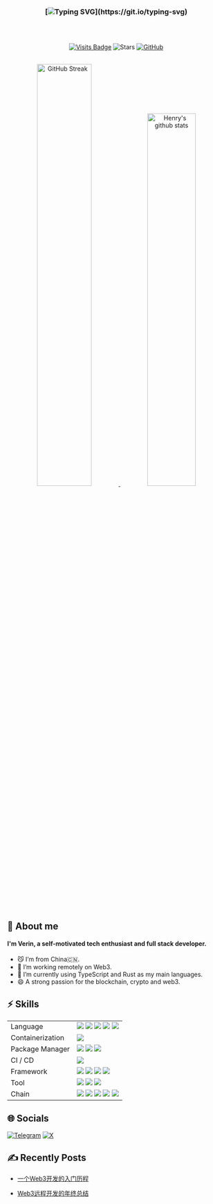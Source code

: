 <div align="left">
  
<div align="center">

  ### [![Typing SVG](https://readme-typing-svg.herokuapp.com?color=FC9840&font=Handlee&center=true&vCenter=true&width=500&height=60&lines=✋+Hi+,+Glad+to+see+you+here+!)](https://git.io/typing-svg)
<img src="https://cdn.jsdelivr.net/gh/eryajf/tu@main/img/image_20240420_214408.gif"
width="800"  height="2">

<br />

[![Visits Badge](https://badges.strrl.dev/visits/0xVerin/0xVerin?style=flat-square)](https://github.com/0xVerin)
![Stars](https://img.shields.io/github/stars/0xverin?style=flat-square)
[![GitHub](https://img.shields.io/github/followers/0xVerin?logo=github&style=flat-square)](https://github.com/0xVerin)

<br />
 	<a href="https://github.com/0xverin">
		<img src="https://github-readme-streak-stats.herokuapp.com/?user=0xverin&theme=sunset-gradient"
			alt="GitHub Streak" width="50%" />
	</a>   
   	<a href="https://github.com/0xverin">
		<img src="https://github-readme-stats.vercel.app/api?username=0xverin&show_icons=true&theme=ambient_gradient"
			alt="Henry's github stats" width="47%" />
	</a>
<br />
</div>

 
<h2>🤗 About me</h2>
	<h4>I'm Verin, a self-motivated tech enthusiast and full stack developer.</h4>

- 😼 I’m from China🇨🇳.
- 🌱 I’m working remotely on Web3.
- 🔭 I’m currently using TypeScript and Rust as my main languages.
- 😄 A strong passion for the blockchain, crypto and web3.
	</a>

 <h2>⚡ Skills</h2>
<table>
<tr>
  <td>Language</td>
  <td>
    <img src="https://img.shields.io/badge/typescript-3178C6.svg?style=for-the-badge&logo=typescript&logoColor=3178C6&labelColor=white">
    <img src="https://img.shields.io/badge/python-3776AB.svg?style=for-the-badge&logo=python&logoColor=3776AB&labelColor=white">
    <img src="https://img.shields.io/badge/rust-000000.svg?style=for-the-badge&logo=rust&logoColor=000000&labelColor=white">
    <img src="https://img.shields.io/badge/Node.js-71A763.svg?style=for-the-badge&logo=node.js&logoColor=71A763&labelColor=white">
    <img src="https://img.shields.io/badge/solidity-61AD9C.svg?style=for-the-badge&logo=solidity&logoColor=61AD9C&labelColor=white">
  </td>
</tr>
<tr>
  <td>Containerization</td>
  <td>
    <img src="https://img.shields.io/badge/docker-2496ED.svg?style=for-the-badge&logo=docker&logoColor=2496ED&labelColor=white">
  </td>
</tr>
<tr>
  <td>Package Manager</td>
  <td>
    <img src="https://img.shields.io/badge/npm-CB0000.svg?style=for-the-badge&logo=npm&logoColor=CB0000&labelColor=white">
    <img src="https://img.shields.io/badge/pnpm-F69220.svg?style=for-the-badge&logo=pnpm&logoColor=F69220&labelColor=white">
    <img src="https://img.shields.io/badge/nx-0BB0D7.svg?style=for-the-badge&logo=nx&logoColor=0BB0D7&labelColor=white">
  </td>
</tr>
<tr>
  <td>CI / CD</td>
  <td>
    <img src="https://img.shields.io/badge/githubactions-2088FF.svg?style=for-the-badge&logo=githubactions&logoColor=2088FF&labelColor=white">
  </td>
</tr>
<tr>
  <td>Framework</td>
  <td>
    <img src="https://img.shields.io/badge/Next.js-000000.svg?style=for-the-badge&logo=next.js&logoColor=000000&labelColor=white">
    <img src="https://img.shields.io/badge/Substrate-24CC85.svg?style=for-the-badge&logo=polkadot&logoColor=24CC85&labelColor=white">
    <img src="https://img.shields.io/badge/Hardhat-FFF100.svg?style=for-the-badge&logo=ethereum&logoColor=FFF100&labelColor=white">
    <img src="https://img.shields.io/badge/Nest-000000.svg?style=for-the-badge&logo=next.js&logoColor=000000&labelColor=white">
  </td>
</tr>
<tr>
  <td>Tool</td>
  <td>
    <img src="https://img.shields.io/badge/wagmi-AE48FE.svg?style=for-the-badge&logo=wagmi&logoColor=AE48FE&labelColor=white">
    <img src="https://img.shields.io/badge/ethers-000000.svg?style=for-the-badge&logo=ethers&logoColor=000000&labelColor=white">
    <img src="https://img.shields.io/badge/polkadot.js-FF8C00.svg?style=for-the-badge&logo=polkadot&logoColor=FF8C00&labelColor=white">
  </td>
</tr>
  <tr>
  <td>Chain</td>
  <td>
    <img src="https://img.shields.io/badge/Polkadot-FF2770.svg?style=for-the-badge&logo=polkadot&logoColor=FF2770&labelColor=white">
    <img src="https://img.shields.io/badge/Ethereum-000000.svg?style=for-the-badge&logo=ethereum&logoColor=000000&labelColor=white">
    <img src="https://img.shields.io/badge/Solana-05E8B5.svg?style=for-the-badge&logo=solana&logoColor=05E8B5&labelColor=white">
    <img src="https://img.shields.io/badge/BTC-F7931A.svg?style=for-the-badge&logo=bitcoin&logoColor=F7931A&labelColor=white">
    <img src="https://img.shields.io/badge/Ton-0098EA.svg?style=for-the-badge&logo=ton&logoColor=0098EA&labelColor=white">
    
  </td>
</tr>
</table>

<h2>🌐 Socials</h2>

[![Telegram](https://img.shields.io/badge/Telegram-%237289DA.svg?logo=telegram&logoColor=white)](https://t.me/CryptoVerin) [![X](https://img.shields.io/badge/X-%231DA1F2.svg?logo=X&logoColor=white)](https://x.com/0xverin)

<h2>✍️ Recently Posts</h2>

<!-- BLOG-POST-LIST:START -->
- [一个Web3开发的入门历程](https://juejin.cn/post/7138072108516507661)
  
- [Web3远程开发的年终总结](https://juejin.cn/post/7187272999546912828)
<!-- BLOG-POST-LIST:END -->

